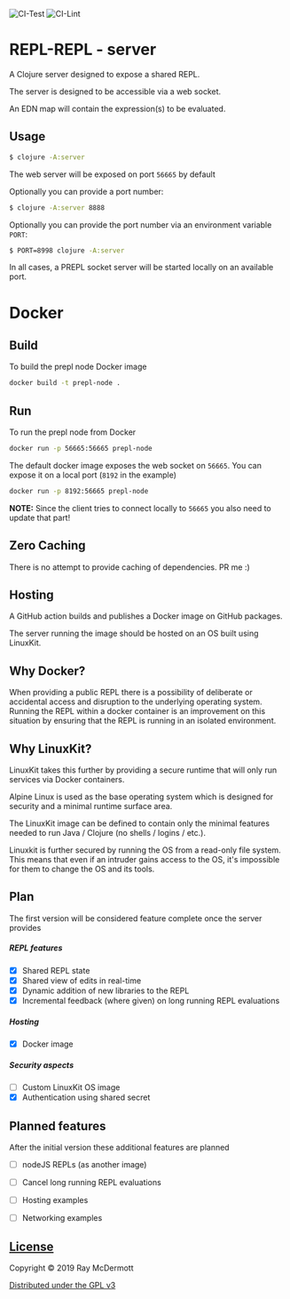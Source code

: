 ![CI-Test](https://github.com/raymcdermott/repl-node/workflows/CI-Test/badge.svg)
![CI-Lint](https://github.com/raymcdermott/repl-node/workflows/CI-Lint/badge.svg)


# REPL-REPL - server

A Clojure server designed to expose a shared REPL.

The server is designed to be accessible via a web socket.

An EDN map will contain the expression(s) to be evaluated.

## Usage

```bash
$ clojure -A:server
```

The web server will be exposed on port `56665` by default

Optionally you can provide a port number:

```bash
$ clojure -A:server 8888
```

Optionally you can provide the port number via an environment variable `PORT`:

```bash
$ PORT=8998 clojure -A:server
```

In all cases, a PREPL socket server will be started locally on an available port.

# Docker

## Build
To build the prepl node Docker image

```bash
docker build -t prepl-node .
```

## Run
To run the prepl node from Docker

```bash
docker run -p 56665:56665 prepl-node
```

The default docker image exposes the web socket on `56665`. You can expose it on a local port (`8192` in the example)

```bash
docker run -p 8192:56665 prepl-node
```

**NOTE:** Since the client tries to connect locally to `56665` you also need to update that part!

## Zero Caching
There is no attempt to provide caching of dependencies. PR me :)

## Hosting
A GitHub action builds and publishes a Docker image on GitHub packages.

The server running the image should be hosted on an OS built using LinuxKit.

## Why Docker?
When providing a public REPL there is a possibility of deliberate or accidental access and disruption to the underlying operating system. Running the REPL within a docker container is an improvement on this situation by ensuring that the REPL is running in an isolated environment. 

## Why LinuxKit?
LinuxKit takes this further by providing a secure runtime that will only run services via Docker containers.

Alpine Linux is used as the base operating system which is designed for security and a minimal runtime surface area. 

The LinuxKit image can be defined to contain only the minimal features needed to run Java / Clojure (no shells / logins / etc.). 
 
Linuxkit is further secured by running the OS from a read-only file system. This means that even if an intruder gains access to the OS, it's impossible for them to change the OS and its tools. 

## Plan
The first version will be considered feature complete once the server provides

##### REPL features

- [X] Shared REPL state
- [X] Shared view of edits in real-time 
- [X] Dynamic addition of new libraries to the REPL
- [X] Incremental feedback (where given) on long running REPL evaluations

##### Hosting

- [X] Docker image

##### Security aspects

- [ ] Custom LinuxKit OS image
- [X] Authentication using shared secret
  
## Planned features

After the initial version these additional features are planned

- [ ] nodeJS REPLs (as another image)

- [ ] Cancel long running REPL evaluations

- [ ] Hosting examples
- [ ] Networking examples

## [License](LICENSE)

Copyright © 2019 Ray McDermott

[Distributed under the GPL v3](LICENSE)
